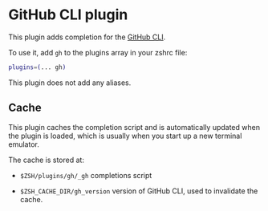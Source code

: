 # GitHub CLI plugin

This plugin adds completion for the [GitHub CLI](https://cli.github.com/).

To use it, add `gh` to the plugins array in your zshrc file:

```zsh
plugins=(... gh)
```

This plugin does not add any aliases.

## Cache

This plugin caches the completion script and is automatically updated when the
plugin is loaded, which is usually when you start up a new terminal emulator.

The cache is stored at:

- `$ZSH/plugins/gh/_gh` completions script

- `$ZSH_CACHE_DIR/gh_version` version of GitHub CLI, used to invalidate
  the cache.
